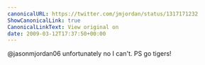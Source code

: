 ```yaml
---
canonicalURL: https://twitter.com/jmjordan/status/1317171232
ShowCanonicalLink: true
CanonicalLinkText: View original on
date: 2009-03-12T17:37:50+00:00
---
```

@jasonmjordan06 unfortunately no I can't. PS go tigers!